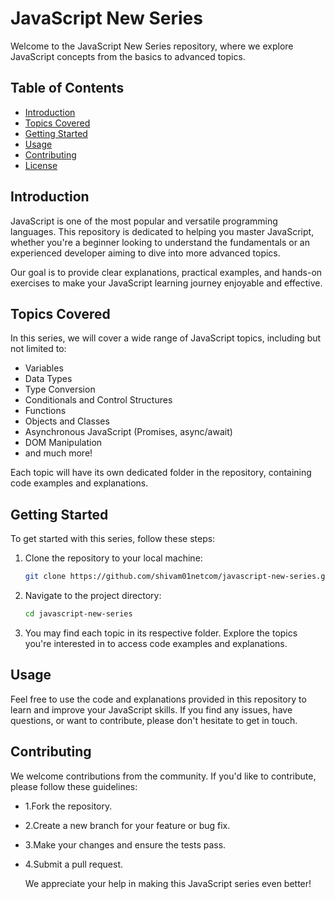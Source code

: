 # JavaScript New Series

Welcome to the JavaScript New Series repository, where we explore JavaScript concepts from the basics to advanced topics.

## Table of Contents
- [Introduction](#introduction)
- [Topics Covered](#topics-covered)
- [Getting Started](#getting-started)
- [Usage](#usage)
- [Contributing](#contributing)
- [License](#license)

## Introduction
JavaScript is one of the most popular and versatile programming languages. This repository is dedicated to helping you master JavaScript, whether you're a beginner looking to understand the fundamentals or an experienced developer aiming to dive into more advanced topics.

Our goal is to provide clear explanations, practical examples, and hands-on exercises to make your JavaScript learning journey enjoyable and effective.

## Topics Covered
In this series, we will cover a wide range of JavaScript topics, including but not limited to:
- Variables
- Data Types
- Type Conversion
- Conditionals and Control Structures
- Functions
- Objects and Classes
- Asynchronous JavaScript (Promises, async/await)
- DOM Manipulation
- and much more!

Each topic will have its own dedicated folder in the repository, containing code examples and explanations.

## Getting Started
To get started with this series, follow these steps:

1. Clone the repository to your local machine:
   ```bash
   git clone https://github.com/shivam01netcom/javascript-new-series.git

2. Navigate to the project directory:
   ```bash
   cd javascript-new-series

3. You may find each topic in its respective folder. Explore the topics you're interested in to access code examples and explanations.


## Usage
Feel free to use the code and explanations provided in this repository to learn and improve your JavaScript skills. If you find any issues, have questions, or want to contribute, please don't hesitate to get in touch.

## Contributing
We welcome contributions from the community. If you'd like to contribute, please follow these guidelines:

- 1.Fork the repository.

- 2.Create a new branch for your feature or bug fix.

- 3.Make your changes and ensure the tests pass.

- 4.Submit a pull request.

  We appreciate your help in making this JavaScript series even better!

